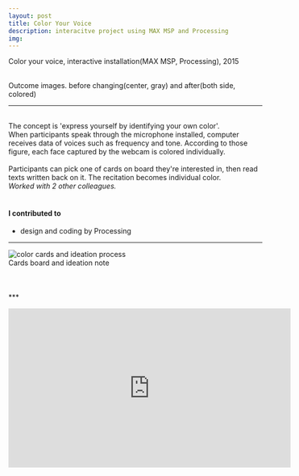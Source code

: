 ```yaml
---
layout: post
title: Color Your Voice
description: interacitve project using MAX MSP and Processing
img:
---
```


Color your voice, interactive installation(MAX MSP, Processing), 2015

<div class="img_row">
	<img class="col one" src="{{ site.baseurl }}/img/71.jpg" alt="" title="example image"/>
	<img class="col one" src="{{ site.baseurl }}/img/75.jpg" alt="" title="example image"/>
	<img class="col one" src="{{ site.baseurl }}/img/72.jpg" alt="" title="example image"/>
</div>
<div class="col three caption">
	Outcome images. before changing(center, gray) and after(both side, colored)
</div>

***
<br/>
The concept is 'express yourself by identifying your own color'. <br/>
When participants speak through the microphone installed, computer receives data of voices such as frequency and tone. According to those figure, each face captured by the webcam is colored individually.
<br/><br/>
Participants can pick one of cards on board they're interested in, then read texts written back on it. The recitation becomes individual color.
<br/>
<i>Worked with 2 other colleagues.</i>
<br/><br/>

#### I contributed to
<ul>
	<li>design and coding by Processing</li>
</ul>

***

<img class="col three" src="/img/74.jpg" alt="color cards and ideation process" title="color cards and ideation process"/>

<div class="col three caption">
	Cards board and ideation note
</div>
<br/><br/><br/>
***
<p align="middle">
<iframe width="560" height="315" src="https://www.youtube.com/embed/mUlZvgio3wE" frameborder="0" allowfullscreen></iframe>
</p>

<br/><br/><br/>
